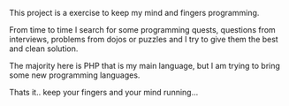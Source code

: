 This project is a exercise to keep my mind and fingers programming.

From time to time I search for some programming quests, questions from interviews, problems from dojos or puzzles and I try to give them the best and clean solution.

The majority here is PHP that is my main language, but I am trying to bring some new programming languages.

Thats it.. keep your fingers and your mind running...